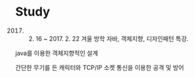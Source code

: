 # Study

 2017. 2. 16 ~ 2017. 2. 22 겨울 방학 자바, 객체지향, 디자인패턴 특강.
 

java를 이용한 객체지향적인 설계

간단한 무기를 든 캐릭터와
TCP/IP 소켓 통신을 이용한 공격 및 방어
